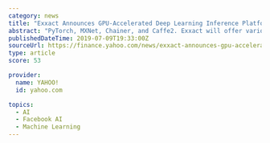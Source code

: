 ```yaml
---
category: news
title: "Exxact Announces GPU-Accelerated Deep Learning Inference Platforms Now Shipping Worldwide"
abstract: "PyTorch, MXNet, Chainer, and Caffe2. Exxact will offer various Deep Learning Inference Servers including: All Exxact Deep Learning Inference and Training systems are fully turnkey — built to ..."
publishedDateTime: 2019-07-09T19:33:00Z
sourceUrl: https://finance.yahoo.com/news/exxact-announces-gpu-accelerated-deep-163700472.html
type: article
score: 53

provider:
  name: YAHOO!
  id: yahoo.com

topics:
  - AI
  - Facebook AI
  - Machine Learning
---
```

